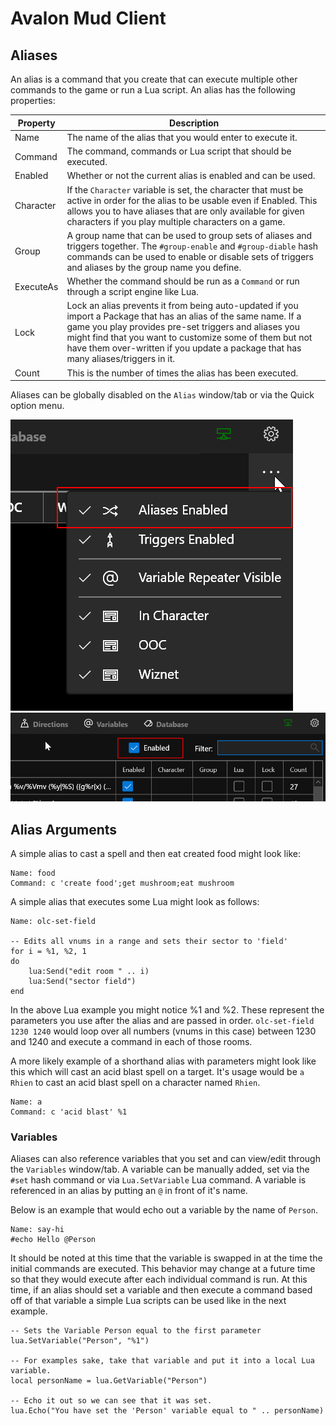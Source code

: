 # Avalon Mud Client

## Aliases

An alias is a command that you create that can execute multiple other commands to the game or run a Lua script.  An alias has the following properties:

|Property|Description|
|--------|-----------|
|Name|The name of the alias that you would enter to execute it.|
|Command|The command, commands or Lua script that should be executed.|
|Enabled|Whether or not the current alias is enabled and can be used.|
|Character|If the `Character` variable is set, the character that must be active in order for the alias to be usable even if Enabled.  This allows you to have aliases that are only available for given characters if you play multiple characters on a game.|
|Group|A group name that can be used to group sets of aliases and triggers together.  The `#group-enable` and `#group-diable` hash commands can be used to enable or disable sets of triggers and aliases by the group name you define.|
|ExecuteAs|Whether the command should be run as a `Command` or run through a script engine like Lua.|
|Lock|Lock an alias prevents it from being auto-updated if you import a Package that has an alias of the same name.  If a game you play provides pre-set triggers and aliases you might find that you want to customize some of them but not have them over-written if you update a package that has many aliases/triggers in it.|
|Count|This is the number of times the alias has been executed.|

Aliases can be globally disabled on the `Alias` window/tab or via the Quick option menu.

![alt text](/doc/images/AliasGlobalEnable1.png "Global Alias Enable #1")
![alt text](/doc/images/AliasGlobalEnable2.png "Global Alias Enable #2")

## Alias Arguments

<!-- An alias can pass it's arguments in a number of manors.  Simple aliases that execute as commands can use the tradition %n notation.  E.g. `some-alias %1 %2`  -->

A simple alias to cast a spell and then eat created food might look like:

```
Name: food
Command: c 'create food';get mushroom;eat mushroom
```

A simple alias that executes some Lua might look as follows:

```
Name: olc-set-field

-- Edits all vnums in a range and sets their sector to 'field'
for i = %1, %2, 1 
do
    lua:Send("edit room " .. i)
    lua:Send("sector field")
end
```

In the above Lua example you might notice %1 and %2.  These represent the parameters you use after the alias and are passed in order.  `olc-set-field 1230 1240` would loop over all numbers (vnums in this case) between 1230 and 1240 and execute a command in each of those rooms.

A more likely example of a shorthand alias with parameters might look like this which will cast an acid blast spell on a target.  It's usage would be `a Rhien` to cast an acid blast spell on a character named `Rhien`.

```
Name: a
Command: c 'acid blast' %1
```

### Variables

Aliases can also reference variables that you set and can view/edit through the `Variables` window/tab. A variable can be manually added, set via the `#set` hash command or via `Lua.SetVariable` Lua command.  A variable is referenced in an alias by putting an `@` in front of it's name.

Below is an example that would echo out a variable by the name of `Person`.

```
Name: say-hi
#echo Hello @Person
```

It should be noted at this time that the variable is swapped in at the time the initial commands are executed.  This behavior may change at a future time so that they would execute after each individual command is run.  At this time, if an alias should set a variable and then execute a command based off of that variable a simple Lua scripts can be used like in the next example.

```
-- Sets the Variable Person equal to the first parameter
lua.SetVariable("Person", "%1")

-- For examples sake, take that variable and put it into a local Lua variable.
local personName = lua.GetVariable("Person")

-- Echo it out so we can see that it was set.
lua.Echo("You have set the 'Person' variable equal to " .. personName)
```